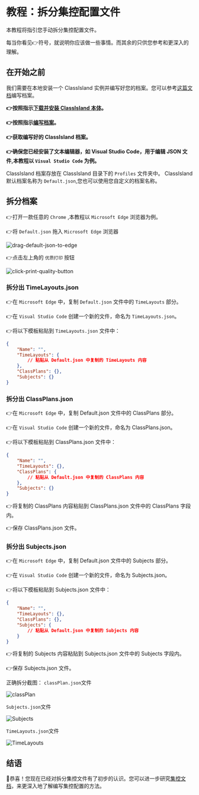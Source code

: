 # 教程：拆分集控配置文件

本教程将指引您手动拆分集控配置文件。

每当你看见👉️符号，就说明你应该做一些事情。而其余的只供您参考和更深入的理解。

## 在开始之前

我们需要在本地安装一个 ClassIsland 实例并编写好您的档案。您可以参考[这篇文档](/app/profile/)编写档案。

**👉️按照指示[下载并安装 ClassIsland 本体](https://github.com/HelloWRC/ClassIsland?tab=readme-ov-file#%E5%BC%80%E5%A7%8B%E4%BD%BF%E7%94%A8)。**

**👉️按照指示[编写档案](/app/profile/)。**

**👉️获取编写好的 ClassIsland 档案。**

**👉️确保您已经安装了文本编辑器，如 Visual Studio Code，用于编辑 JSON 文件,本教程以 `Visual Studio Code` 为例。**

ClassIsland 档案存放在 ClassIsland 目录下的 `Profiles` 文件夹中。
ClassIsland 默认档案名称为 `Default.json`,您也可以使用您自定义的档案名称。

## 拆分档案

👉️打开一款任意的 `Chrome` ,本教程以 `Microsoft Edge` 浏览器为例。

👉️将 `Default.json` 拖入 `Microsoft Edge` 浏览器

![drag-default-json-to-edge](../image/tutorial-create-management-config/drag-default-json-to-edge.png)

👉️点击左上角的 `优质打印` 按钮

![click-print-quality-button](../image/tutorial-create-management-config/click-print-quality-button.png)

### 拆分出 TimeLayouts.json
👉️在 `Microsoft Edge` 中，复制 `Default.json` 文件中的 `TimeLayouts` 部分。

👉️在 `Visual Studio Code` 创建一个新的文件，命名为 `TimeLayouts.json`。

👉️将以下模板粘贴到 `TimeLayouts.json` 文件中：

```json:TimeLayouts.json
{
    "Name": "",
    "TimeLayouts": {
        // 粘贴从 Default.json 中复制的 TimeLayouts 内容
    },
    "ClassPlans": {},
    "Subjects": {}
}     
```

### 拆分出 ClassPlans.json

👉️在 `Microsoft Edge` 中，复制 Default.json 文件中的 ClassPlans 部分。

👉️在 `Visual Studio Code` 创建一个新的文件，命名为 ClassPlans.json。

👉️将以下模板粘贴到 ClassPlans.json 文件中：

```json:ClassPlans.json
{
    "Name": "",
    "TimeLayouts": {},
    "ClassPlans": {
        // 粘贴从 Default.json 中复制的 ClassPlans 内容
    },
    "Subjects": {}
}
```

👉️将复制的 ClassPlans 内容粘贴到 ClassPlans.json 文件中的 ClassPlans 字段内。 

👉️保存 ClassPlans.json 文件。

### 拆分出 Subjects.json

👉️在 `Microsoft Edge` 中，复制 Default.json 文件中的 Subjects 部分。

👉️在 `Visual Studio Code` 创建一个新的文件，命名为 Subjects.json。

👉️将以下模板粘贴到 Subjects.json 文件中：

```json:Subjects.json
{
    "Name": "",
    "TimeLayouts": {},
    "ClassPlans": {},
    "Subjects": {
        // 粘贴从 Default.json 中复制的 Subjects 内容
    }
}
```

👉️将复制的 Subjects 内容粘贴到 Subjects.json 文件中的 Subjects 字段内。 

👉️保存 Subjects.json 文件。

正确拆分截图：
`classPlan.json`文件

![classPlan](../image/tutorial-create-management-config/classPlan.png)

`Subjects.json`文件

![Subjects](../image/tutorial-create-management-config/Subjects.png)

`TimeLayouts.json`文件

![TimeLayouts](../image/tutorial-create-management-config/TimeLayouts.png)


## 结语

🎉恭喜！您现在已经对拆分集控文件有了初步的认识。您可以进一步研究[集控文档](tutorial-create-management-config.md#拉取档案)，来更深入地了解编写集控配置的方法。

